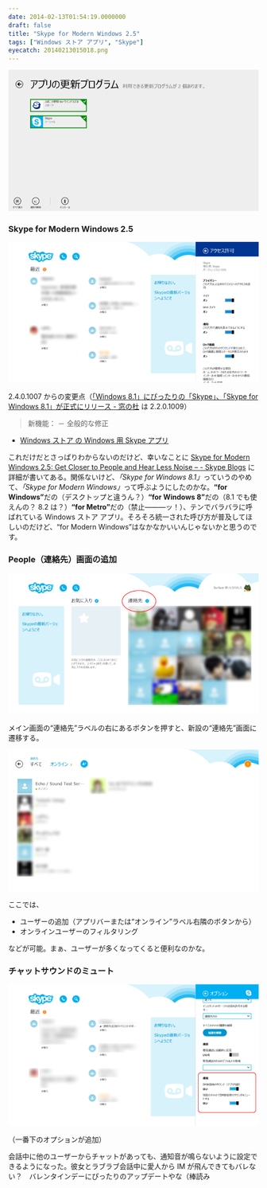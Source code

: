```yaml
---
date: 2014-02-13T01:54:19.0000000
draft: false
title: "Skype for Modern Windows 2.5"
tags: ["Windows ストア アプリ", "Skype"]
eyecatch: 20140213015018.png
---
```

<p><span itemscope itemtype="http://schema.org/Photograph"><img src="20140213015018.png" alt="f:id:daruyanagi:20140213015018p:plain" title="f:id:daruyanagi:20140213015018p:plain" class="hatena-fotolife" itemprop="image"></span><br />
</p>

<div class="section">
<h3>Skype for Modern Windows 2.5</h3>
<p><span itemscope itemtype="http://schema.org/Photograph"><img src="20140213014147.png" alt="f:id:daruyanagi:20140213014147p:plain" title="f:id:daruyanagi:20140213014147p:plain" class="hatena-fotolife" itemprop="image"></span></p><p>2.4.0.1007 からの変更点（<a href="http://www.forest.impress.co.jp/docs/news/20131023_620660.html">&#x300C;Windows 8.1&#x300D;&#x306B;&#x3074;&#x3063;&#x305F;&#x308A;&#x306E;&#x300C;Skype&#x300D;&#x3001;&#x300C;Skype for Windows 8.1&#x300D;&#x304C;&#x6B63;&#x5F0F;&#x306B;&#x30EA;&#x30EA;&#x30FC;&#x30B9; - &#x7A93;&#x306E;&#x675C;</a> は 2.2.0.1009）</p>

<blockquote>
<p>新機能： － 全般的な修正</p>

</blockquote>

<ul>
<li><a href="http://apps.microsoft.com/windows/ja-JP/app/skype/5e19cc61-8994-4797-bdc7-c21263f6282b">Windows &#x30B9;&#x30C8;&#x30A2; &#x306E; Windows &#x7528; Skype &#x30A2;&#x30D7;&#x30EA;</a></li>
</ul><p>これだけだとさっぱりわからないのだけど、幸いなことに <a href="http://blogs.skype.com/2014/02/12/skype-for-modern-windows-2-5-get-closer-to-people-and-hear-less-noise/">Skype for Modern Windows 2.5: Get Closer to People and Hear Less Noise &ndash; - Skype Blogs</a> に詳細が書いてある。関係ないけど、<i>「Skype for Windows 8.1」</i>っていうのやめて、<i>「Skype for Modern Windows」</i>って呼ぶようにしたのかな。<b>“for Windows”</b>だの（デスクトップと違うん？）<b>“for Windows 8”</b>だの（8.1 でも使えんの？ 8.2 は？）<b>“for Metro”</b>だの（禁止―――ッ！）、テンでバラバラに呼ばれている Windows ストア アプリ。そろそろ統一された呼び方が普及してほしいのだけど、“for Modern Windows”はなかなかいいんじゃないかと思うのです。</p>

</div>
<div class="section">
<h3>People（連絡先）画面の追加</h3>
<p><span itemscope itemtype="http://schema.org/Photograph"><img src="20140213014225.png" alt="f:id:daruyanagi:20140213014225p:plain" title="f:id:daruyanagi:20140213014225p:plain" class="hatena-fotolife" itemprop="image"></span></p><p>メイン画面の“連絡先”ラベルの右にあるボタンを押すと、新設の“連絡先”画面に遷移する。</p><p><span itemscope itemtype="http://schema.org/Photograph"><img src="20140213014352.png" alt="f:id:daruyanagi:20140213014352p:plain" title="f:id:daruyanagi:20140213014352p:plain" class="hatena-fotolife" itemprop="image"></span></p><p>ここでは、</p>

<ul>
<li>ユーザーの追加（アプリバーまたは“オンライン”ラベル右隣のボタンから）</li>
<li>オンラインユーザーのフィルタリング</li>
</ul><p>などが可能。まぁ、ユーザーが多くなってくると便利なのかな。</p>

</div>
<div class="section">
<h3>チャットサウンドのミュート</h3>
<p><span itemscope itemtype="http://schema.org/Photograph"><img src="20140213014818.png" alt="f:id:daruyanagi:20140213014818p:plain" title="f:id:daruyanagi:20140213014818p:plain" class="hatena-fotolife" itemprop="image"></span></p><p>（一番下のオプションが追加）</p><p>会話中に他のユーザーからチャットがあっても、通知音が鳴らないように設定できるようになった。彼女とラブラブ会話中に愛人から IM が飛んできてもバレない？　バレンタインデーにぴったりのアップデートやな（棒読み</p>

</div>